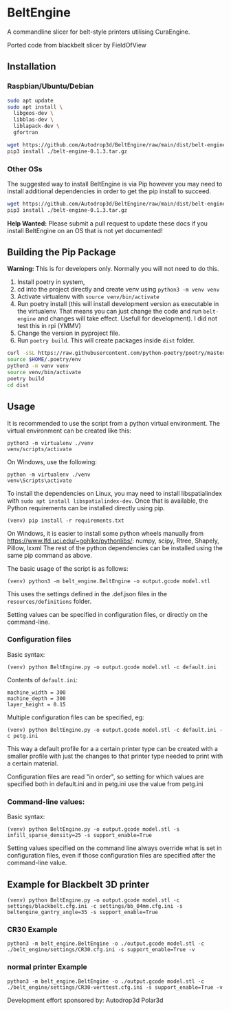 # BeltEngine
A commandline slicer for belt-style printers utilising CuraEngine.

Ported code from blackbelt slicer by FieldOfView

## Installation

### Raspbian/Ubuntu/Debian

```bash
sudo apt update
sudo apt install \
  libgeos-dev \
  libblas-dev \
  liblapack-dev \
  gfortran

wget https://github.com/Autodrop3d/BeltEngine/raw/main/dist/belt-engine-0.1.3.tar.gz
pip3 install ./belt-engine-0.1.3.tar.gz
```

### Other OSs

The suggested way to install BeltEngine is via Pip however you may need to install additional dependencies in order to get the pip install to succeed.

```bash
wget https://github.com/Autodrop3d/BeltEngine/raw/main/dist/belt-engine-0.1.3.tar.gz
pip3 install ./belt-engine-0.1.3.tar.gz
```

**Help Wanted:**  Please submit a pull request to update these docs if you install BeltEngine on an OS that is not yet documented!


## Building the Pip Package

**Warning:**  This is for developers only. Normally you will not need to do this.

1) Install poetry in system,
2) cd into the project directly and create venv using `python3 -m venv venv`
3) Activate virtualenv with `source venv/bin/activate`
4) Run poetry install (this will install development version as executable in the virtualenv. That means you can just change the code and run `belt-engine` and changes will take effect. Usefull for development). I did not test this in rpi (YMMV)
5) Change the version in pyproject file.
6) Run `poetry build`. This will create packages inside `dist` folder.
  ```bash
  curl -sSL https://raw.githubusercontent.com/python-poetry/poetry/master/get-poetry.py | python3 -
  source $HOME/.poetry/env
  python3 -m venv venv
  source venv/bin/activate
  poetry build
  cd dist
  ```


## Usage
It is recommended to use the script from a python virtual environment. The virtual environment can be created like this:
```
python3 -m virtualenv ./venv
venv/scripts/activate
```
On Windows, use the following:
```
python -m virtualenv ./venv
venv\Scripts\activate
```

To install the dependencies on Linux, you may need to install libspatialindex with `sudo apt install libspatialindex-dev`. Once that is available, the Python requirements can be installed directly using pip.
```
(venv) pip install -r requirements.txt
```

On Windows, it is easier to install some python wheels manually from https://www.lfd.uci.edu/~gohlke/pythonlibs/:
numpy, scipy, Rtree, Shapely, Pillow, lxxml
The rest of the python dependencies can be installed using the same pip command as above.

The basic usage of the script is as follows:
```
(venv) python3 -m belt_engine.BeltEngine -o output.gcode model.stl
```
This uses the settings defined in the .def.json files in the `resources/definitions` folder.

Setting values can be specified in configuration files, or directly on the command-line.

### Configuration files
Basic syntax:
```
(venv) python BeltEngine.py -o output.gcode model.stl -c default.ini
```

Contents of `default.ini`:
```
machine_width = 300
machine_depth = 300
layer_height = 0.15
```

Multiple configuration files can be specified, eg:
```
(venv) python BeltEngine.py -o output.gcode model.stl -c default.ini -c petg.ini
```
This way a default profile for a a certain printer type can be created with a smaller profile with just the changes to that printer type needed to print with a certain material.

Configuration files are read "in order", so setting for which values are specified both in default.ini and in petg.ini use the value from petg.ini

### Command-line values:
Basic syntax:
```
(venv) python BeltEngine.py -o output.gcode model.stl -s infill_sparse_density=25 -s support_enable=True
```

Setting values specified on the command line always override what is set in configuration files, even if those configuration files are specified after the command-line value.

## Example for Blackbelt 3D printer
```
(venv) python BeltEngine.py -o output.gcode model.stl -c settings/blackbelt.cfg.ini -c settings/bb_04mm.cfg.ini -s beltengine_gantry_angle=35 -s support_enable=True
```

### CR30 Example
```angular2html
python3 -m belt_engine.BeltEngine -o ./output.gcode model.stl -c ./belt_engine/settings/CR30.cfg.ini -s support_enable=True -v
```
### normal printer Example
```angular2html
python3 -m belt_engine.BeltEngine -o ./output.gcode model.stl -c ./belt_engine/settings/CR30-verttest.cfg.ini -s support_enable=True -v
```




Development effort sponsored by:
Autodrop3d
Polar3d
